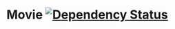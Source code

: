  Movie  [![Dependency Status](https://david-dm.org/pyprism/Movie.svg)](https://david-dm.org/pyprism/Movie)
========
